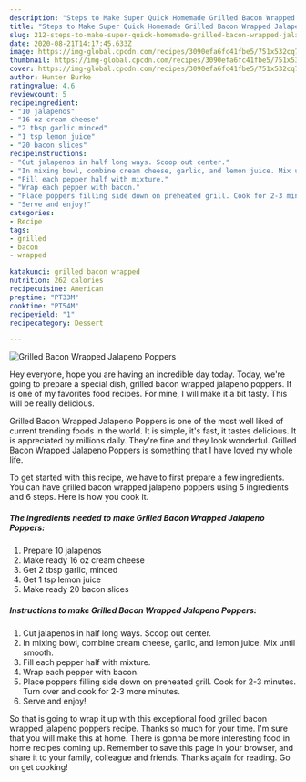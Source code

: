 ```yaml
---
description: "Steps to Make Super Quick Homemade Grilled Bacon Wrapped Jalapeno Poppers"
title: "Steps to Make Super Quick Homemade Grilled Bacon Wrapped Jalapeno Poppers"
slug: 212-steps-to-make-super-quick-homemade-grilled-bacon-wrapped-jalapeno-poppers
date: 2020-08-21T14:17:45.633Z
image: https://img-global.cpcdn.com/recipes/3090efa6fc41fbe5/751x532cq70/grilled-bacon-wrapped-jalapeno-poppers-recipe-main-photo.jpg
thumbnail: https://img-global.cpcdn.com/recipes/3090efa6fc41fbe5/751x532cq70/grilled-bacon-wrapped-jalapeno-poppers-recipe-main-photo.jpg
cover: https://img-global.cpcdn.com/recipes/3090efa6fc41fbe5/751x532cq70/grilled-bacon-wrapped-jalapeno-poppers-recipe-main-photo.jpg
author: Hunter Burke
ratingvalue: 4.6
reviewcount: 5
recipeingredient:
- "10 jalapenos"
- "16 oz cream cheese"
- "2 tbsp garlic minced"
- "1 tsp lemon juice"
- "20 bacon slices"
recipeinstructions:
- "Cut jalapenos in half long ways. Scoop out center."
- "In mixing bowl, combine cream cheese, garlic, and lemon juice. Mix until smooth."
- "Fill each pepper half with mixture."
- "Wrap each pepper with bacon."
- "Place poppers filling side down on preheated grill. Cook for 2-3 minutes. Turn over and cook for 2-3 more minutes."
- "Serve and enjoy!"
categories:
- Recipe
tags:
- grilled
- bacon
- wrapped

katakunci: grilled bacon wrapped 
nutrition: 262 calories
recipecuisine: American
preptime: "PT33M"
cooktime: "PT54M"
recipeyield: "1"
recipecategory: Dessert

---
```



![Grilled Bacon Wrapped Jalapeno Poppers](https://img-global.cpcdn.com/recipes/3090efa6fc41fbe5/751x532cq70/grilled-bacon-wrapped-jalapeno-poppers-recipe-main-photo.jpg)

Hey everyone, hope you are having an incredible day today. Today, we're going to prepare a special dish, grilled bacon wrapped jalapeno poppers. It is one of my favorites food recipes. For mine, I will make it a bit tasty. This will be really delicious.



Grilled Bacon Wrapped Jalapeno Poppers is one of the most well liked of current trending foods in the world. It is simple, it's fast, it tastes delicious. It is appreciated by millions daily. They're fine and they look wonderful. Grilled Bacon Wrapped Jalapeno Poppers is something that I have loved my whole life.


To get started with this recipe, we have to first prepare a few ingredients. You can have grilled bacon wrapped jalapeno poppers using 5 ingredients and 6 steps. Here is how you cook it.

<!--inarticleads1-->

##### The ingredients needed to make Grilled Bacon Wrapped Jalapeno Poppers:

1. Prepare 10 jalapenos
1. Make ready 16 oz cream cheese
1. Get 2 tbsp garlic, minced
1. Get 1 tsp lemon juice
1. Make ready 20 bacon slices




<!--inarticleads2-->

##### Instructions to make Grilled Bacon Wrapped Jalapeno Poppers:

1. Cut jalapenos in half long ways. Scoop out center.
1. In mixing bowl, combine cream cheese, garlic, and lemon juice. Mix until smooth.
1. Fill each pepper half with mixture.
1. Wrap each pepper with bacon.
1. Place poppers filling side down on preheated grill. Cook for 2-3 minutes. Turn over and cook for 2-3 more minutes.
1. Serve and enjoy!




So that is going to wrap it up with this exceptional food grilled bacon wrapped jalapeno poppers recipe. Thanks so much for your time. I'm sure that you will make this at home. There is gonna be more interesting food in home recipes coming up. Remember to save this page in your browser, and share it to your family, colleague and friends. Thanks again for reading. Go on get cooking!
